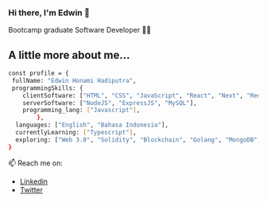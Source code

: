 ### Hi there, I'm Edwin 👋
Bootcamp graduate Software Developer 🧑‍💻

## A little more about me...

```bash
const profile = {
 fullName: "Edwin Honami Hadiputra",
 programmingSkills: {
    clientSoftware: ["HTML", "CSS", "JavaScript", "React", "Next", "Redux", "Tailwind", "Bootstrap", "Emotion", "GraphQL with Appolo"],
    serverSoftware: ["NodeJS", "ExpressJS", "MySQL"],
    programming_lang: ["Javascript"],
        },
  languages: ["English", "Bahasa Indonesia"],
  currentlyLearning: ["Typescript"],
  exploring: ["Web 3.0", "Solidity", "Blockchain", "Golang", "MongoDB", "VueJS"]
}
```
📫 Reach me on: 
- [Linkedin](https://www.linkedin.com/in/edwinhonami/)
- [Twitter](https://twitter.com/edwinhonami)

<!--
**ewinggg/ewinggg** is a ✨ _special_ ✨ repository because its `README.md` (this file) appears on your GitHub profile.

Here are some ideas to get you started:

- 🔭 I’m currently working on ...
- 🌱 I’m currently learning ...
- 👯 I’m looking to collaborate on ...
- 🤔 I’m looking for help with ...
- 💬 Ask me about ...
- 📫 How to reach me: ...
- 😄 Pronouns: ...
- ⚡ Fun fact: ...
-->
